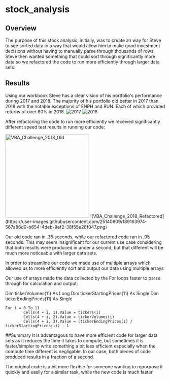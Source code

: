 # stock_analysis

## Overview
The purpose of this stock analysis, initially, was to create an way for Steve to see sorted data in a way that would allow him to make good investment decisions without having to manually parse through thousands of rows. Steve then wanted something that could sort through significantly more data so we refactored the code to run more efficiently through larger data sets. 

## Results
Using our workbook Steve has a clear vision of his portfolio's performance during 2017 and 2018. The majority of his portfolio did better in 2017 than 2018 with the notable exceptions of ENPH and RUN. Each of which provided returns of over 80% in 2018. 
![2017](https://user-images.githubusercontent.com/25140609/189162320-8a85522d-ce0c-4ffa-98d8-8a1f5010a9c0.png)
![2018](https://user-images.githubusercontent.com/25140609/189162386-d192d94a-62d3-44d2-89fa-aaef66df991b.png)

After refactoring the code to run more efficiently we received significantly different speed test results in running our code: 

<img width="264" alt="VBA_Challenge_2018_Old" src="https://user-images.githubusercontent.com/25140609/189163780-e6fcad6b-8629-4264-a75c-a6eb31f38e13.png">
![VBA_Challenge_2018_Refactored](https://user-images.githubusercontent.com/25140609/189163974-567a86d0-b654-4deb-9ef2-38f55e28f047.png)

Our old code ran in .35 seconds, while our refactored code ran in .05 seconds. This may seem insignificant for our current use case considering that both results were produced in under a second, but that different will be much more noticeable with larger data sets. 

In order to streamline our code we made use of multiple arrays which allowed us to more efficiently sort and output our data using multiple arrays 

Our use of arrays made the data collected by the For loops faster to parse through for calculation and output:

  Dim tickerVolumes(11) As Long
  Dim tickerStartingPrices(11) As Single
  Dim tickerEndingPrices(11) As Single
    
    For i = 0 To 11
            Cells(4 + i, 1).Value = tickers(i)
            Cells(4 + i, 2).Value = tickerVolumes(i)
            Cells(4 + i, 3).Value = (tickerEndingPrices(i) / tickerStartingPrices(i)) - 1
            
 ##Summary
 It is advantagous to have more efficient code for larger data sets as it reduces the time it takes to compute, but sometimes it is faster/simpler to write something a bit less efficient especially when the compute time different is negligable. In our case, both pieces of code produced results in a fraction of a second.
 
 The original code is a bit more flexible for someone wanting to reporpose it quickly and easily for a similar task, while the new code is much faster. 


   
